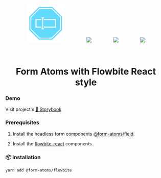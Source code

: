 <div align="center">
<div align="center">
  <img width="120" style="margin: 32px" src="https://raw.githubusercontent.com/MiroslavPetrik/form-atoms-field/main/public/form-atoms-field.svg">
   <img width="120" style="margin: 32px" src="https://raw.githubusercontent.com/MiroslavPetrik/form-atoms-flowbite/main/public/plus-dark.svg#gh-light-mode-only">
   <img width="120" style="margin: 32px" src="https://raw.githubusercontent.com/MiroslavPetrik/form-atoms-flowbite/main/public/plus-light.svg#gh-dark-mode-only">
   <img width="110" style="margin: 32px" src="https://github.com/themesberg/flowbite-react/blob/main/public/android-chrome-192x192.png?raw=true">
   </div>
  <h1>Form Atoms with Flowbite React style</h1>
</div>

### Demo

Visit project's [🎨 Storybook](https://miroslavpetrik.github.io/form-atoms-flowbite/)

### Prerequisites

1. Install the headless form components [@form-atoms/field](https://github.com/MiroslavPetrik/form-atoms-field#readme).

2. Install the [flowbite-react](https://github.com/themesberg/flowbite-react) components.

### 📦 Installation

```
yarn add @form-atoms/flowbite
```
